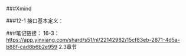 ###Xmind

###12-1 接口基本定义：

###笔记链接：
16-3：https://app.yinxiang.com/shard/s51/nl/22142982/15cf83eb-2871-4d5a-b88f-cad8b6b2e959    2.3章节